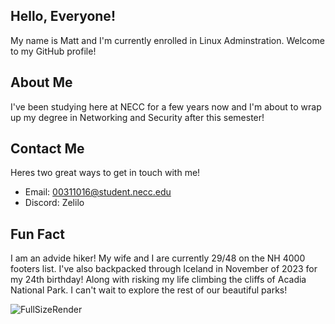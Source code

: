 ##                             Hello, Everyone! 

My name is Matt and I'm currently enrolled in Linux Adminstration. Welcome to my GitHub profile!

## About Me

I've been studying here at NECC for a few years now and I'm about to wrap up my degree in Networking and Security after this semester!

## Contact Me

Heres two great ways to get in touch with me!

- Email: 00311016@student.necc.edu
- Discord: Zelilo

## Fun Fact

I am an advide hiker! My wife and I are currently 29/48 on the NH 4000 footers list. I've also backpacked through Iceland in November of 2023 for my 24th birthday! Along with risking my life climbing the cliffs of Acadia National Park. I can't wait to explore the rest of our beautiful parks!

![FullSizeRender](https://github.com/mattdias99/2.1/assets/91390261/0ab911d9-3237-4e54-a86c-14fe84609103)
